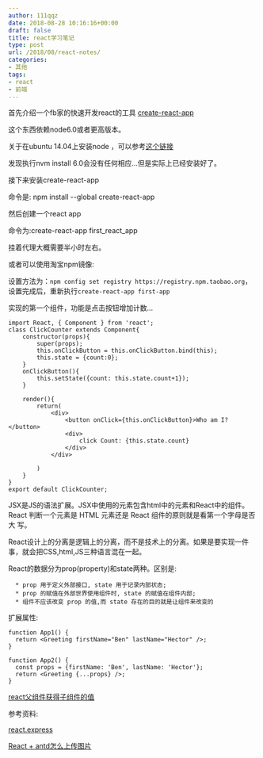 ```yaml
---
author: 111qqz
date: 2018-08-28 10:16:16+00:00
draft: false
title: react学习笔记
type: post
url: /2018/08/react-notes/
categories:
- 其他
tags:
- react
- 前端
---
```


首先介绍一个fb家的快速开发react的工具 [create-react-app](https://github.com/facebook/create-react-app)

这个东西依赖node6.0或者更高版本。

关于在ubuntu 14.04上安装node ，可以参考[这个链接](https://www.hostingadvice.com/how-to/install-nodejs-ubuntu-14-04/#node-version-manager)

发现执行nvm install 6.0会没有任何相应...但是实际上已经安装好了。

接下来安装create-react-app

命令是: npm install --global create-react-app

然后创建一个react app

命令为:create-react-app first_react_app

挂着代理大概需要半小时左右。

或者可以使用淘宝npm镜像:

设置方法为：`npm config set registry https://registry.npm.taobao.org`，设置完成后，重新执行`create-react-app first-app`

实现的第一个组件，功能是点击按钮增加计数...

    
    import React, { Component } from 'react';
    class ClickCounter extends Component{
        constructor(props){
            super(props);
            this.onClickButton = this.onClickButton.bind(this);
            this.state = {count:0};
        }
        onClickButton(){
            this.setState({count: this.state.count+1});
        }
    
        render(){
            return(
                <div>
                    <button onClick={this.onClickButton}>Who am I?</button>
                    <div>
                        click Count: {this.state.count}
                    </div>
                </div>
    
            )
        }
    }
    export default ClickCounter;




JSX是JS的语法扩展。JSX中使用的元素包含html中的元素和React中的组件。React 判断一个元素是 HTML 元素还是 React 组件的原则就是看第一个字母是否大
写。

React设计上的分离是逻辑上的分离，而不是技术上的分离。如果是要实现一件事，就会把CSS,html,JS三种语言混在一起。

React的数据分为prop(property)和state两种。区别是:



 	  * prop 用于定义外部接口, state 用于记录内部状态;
 	  * prop 的赋值在外部世界使用组件时, state 的赋值在组件内部;
 	  * 组件不应该改变 prop 的值,而 state 存在的目的就是让组件来改变的



扩展属性:

    
    function App1() {
      return <Greeting firstName="Ben" lastName="Hector" />;
    }
    
    function App2() {
      const props = {firstName: 'Ben', lastName: 'Hector'};
      return <Greeting {...props} />;
    }




[react父组件获得子组件的值](https://segmentfault.com/q/1010000007295553)





参考资料:

[react.express](http://www.react.express)

[React + antd怎么上传图片](http://react-china.org/t/react-antd/6462/3)












